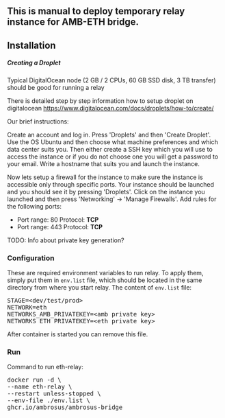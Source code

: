## This is manual to deploy temporary relay instance for AMB-ETH bridge.

## Installation

##### Creating a Droplet

Typical DigitalOcean node (2 GB / 2 CPUs, 60 GB SSD disk, 3 TB transfer) should be good for running a relay

There is detailed step by step information how to setup droplet on digitalocean https://www.digitalocean.com/docs/droplets/how-to/create/

Our brief instructions:

Create an account and log in. Press 'Droplets' and then 'Create Droplet'. Use the OS Ubuntu and then choose what machine preferences and which data center suits you. Then either create a SSH key which you will use to access the instance or if you do not choose one you will get a password to your email. Write a hostname that suits you and launch the instance.

Now lets setup a firewall for the instance to make sure the instance is accessible only through specific ports. Your instance should be launched and you should see it by pressing 'Droplets'. Click on the instance you launched and then press 'Networking' -> 'Manage Firewalls'.
Add rules for the following ports:

 - Port range: 80
        Protocol: **TCP**
 - Port range: 443
        Protocol: **TCP**

TODO: Info about private key generation?

### Configuration

These are required environment variables to run relay. To apply them, simply put them in `env.list` file, which should be located in the same directory from where you start relay. The content of `env.list` file:
<pre>
STAGE=&lt;dev/test/prod>
NETWORK=eth
NETWORKS_AMB_PRIVATEKEY=&lt;amb private key>
NETWORKS_ETH_PRIVATEKEY=&lt;eth private key>
</pre>
After container is started you can remove this file.

### Run

Command to run eth-relay:

<pre>
docker run -d \
--name eth-relay \
--restart unless-stopped \
--env-file ./env.list \
ghcr.io/ambrosus/ambrosus-bridge
</pre>
